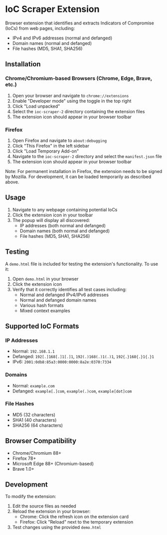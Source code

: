 # IoC Scraper Extension

Browser extension that identifies and extracts Indicators of Compromise (IoCs) from web pages, including:
- IPv4 and IPv6 addresses (normal and defanged)
- Domain names (normal and defanged)
- File hashes (MD5, SHA1, SHA256)

## Installation

### Chrome/Chromium-based Browsers (Chrome, Edge, Brave, etc.)

1. Open your browser and navigate to `chrome://extensions`
2. Enable "Developer mode" using the toggle in the top right
3. Click "Load unpacked"
4. Select the `ioc-scraper-2` directory containing the extension files
5. The extension icon should appear in your browser toolbar

### Firefox

1. Open Firefox and navigate to `about:debugging`
2. Click "This Firefox" in the left sidebar
3. Click "Load Temporary Add-on"
4. Navigate to the `ioc-scraper-2` directory and select the `manifest.json` file
5. The extension icon should appear in your browser toolbar

Note: For permanent installation in Firefox, the extension needs to be signed by Mozilla. For development, it can be loaded temporarily as described above.

## Usage

1. Navigate to any webpage containing potential IoCs
2. Click the extension icon in your toolbar
3. The popup will display all discovered:
   - IP addresses (both normal and defanged)
   - Domain names (both normal and defanged)
   - File hashes (MD5, SHA1, SHA256)

## Testing

A `demo.html` file is included for testing the extension's functionality. To use it:

1. Open `demo.html` in your browser
2. Click the extension icon
3. Verify that it correctly identifies all test cases including:
   - Normal and defanged IPv4/IPv6 addresses
   - Normal and defanged domain names
   - Various hash formats
   - Mixed context examples

## Supported IoC Formats

### IP Addresses
- Normal: `192.168.1.1`
- Defanged: `192[.]168[.]1[.]1`, `192(.)168(.)1(.)1`, `192{.}168{.}1{.}1`
- IPv6: `2001:0db8:85a3:0000:0000:8a2e:0370:7334`

### Domains
- Normal: `example.com`
- Defanged: `example[.]com`, `example(.)com`, `example[dot]com`

### File Hashes
- MD5 (32 characters)
- SHA1 (40 characters)
- SHA256 (64 characters)

## Browser Compatibility

- Chrome/Chromium 88+
- Firefox 78+
- Microsoft Edge 88+ (Chromium-based)
- Brave 1.0+

## Development

To modify the extension:
1. Edit the source files as needed
2. Reload the extension in your browser:
   - Chrome: Click the refresh icon on the extension card
   - Firefox: Click "Reload" next to the temporary extension
3. Test changes using the provided `demo.html`

